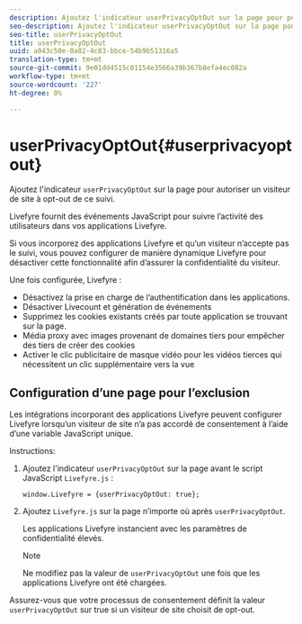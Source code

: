 ```yaml
---
description: Ajoutez l'indicateur userPrivacyOptOut sur la page pour permettre à un visiteur de site de opt-out de ce suivi.
seo-description: Ajoutez l'indicateur userPrivacyOptOut sur la page pour permettre à un visiteur de site de opt-out de ce suivi.
seo-title: userPrivacyOptOut
title: userPrivacyOptOut
uuid: a043c50e-0a02-4c83-bbce-54b9b51316a5
translation-type: tm+mt
source-git-commit: 9e01dd4515c01154e3566a39b367b8efa4ec082a
workflow-type: tm+mt
source-wordcount: '227'
ht-degree: 0%

---
```



# userPrivacyOptOut{#userprivacyoptout}

Ajoutez l&#39;indicateur `userPrivacyOptOut` sur la page pour autoriser un visiteur de site à opt-out de ce suivi.

Livefyre fournit des événements JavaScript pour suivre l’activité des utilisateurs dans vos applications Livefyre.

Si vous incorporez des applications Livefyre et qu’un visiteur n’accepte pas le suivi, vous pouvez configurer de manière dynamique Livefyre pour désactiver cette fonctionnalité afin d’assurer la confidentialité du visiteur.

Une fois configurée, Livefyre :

* Désactivez la prise en charge de l’authentification dans les applications.
* Désactiver Livecount et génération de événements
* Supprimez les cookies existants créés par toute application se trouvant sur la page.
* Média proxy avec images provenant de domaines tiers pour empêcher des tiers de créer des cookies
* Activer le clic publicitaire de masque vidéo pour les vidéos tierces qui nécessitent un clic supplémentaire vers la vue

## Configuration d’une page pour l’exclusion

Les intégrations incorporant des applications Livefyre peuvent configurer Livefyre lorsqu’un visiteur de site n’a pas accordé de consentement à l’aide d’une variable JavaScript unique.

Instructions:

1. Ajoutez l&#39;indicateur `userPrivacyOptOut` sur la page avant le script JavaScript `Livefyre.js` :

   ```
   window.Livefyre = {userPrivacyOptOut: true};
   ```

1. Ajoutez `Livefyre.js` sur la page n’importe où après `userPrivacyOptOut`.

   Les applications Livefyre instancient avec les paramètres de confidentialité élevés.

   >[!NOTE]
   >
   >Ne modifiez pas la valeur de `userPrivacyOptOut` une fois que les applications Livefyre ont été chargées.

Assurez-vous que votre processus de consentement définit la valeur `userPrivacyOptOut` sur true si un visiteur de site choisit de opt-out.
